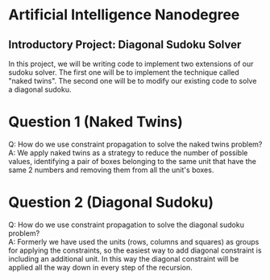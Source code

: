 # Artificial Intelligence Nanodegree
## Introductory Project: Diagonal Sudoku Solver
In this project, we will be writing code to implement two extensions of our sudoku solver. The first one will be to implement the technique called "naked twins". The second one will be to modify our existing code to solve a diagonal sudoku.

# Question 1 (Naked Twins)
Q: How do we use constraint propagation to solve the naked twins problem?  
A: We apply naked twins as a strategy to reduce the number of possible values, identifying a pair of boxes belonging to the same unit that have the same 2 numbers and removing them from all the unit's boxes.

# Question 2 (Diagonal Sudoku)
Q: How do we use constraint propagation to solve the diagonal sudoku problem?  
A: Formerly we have used the units (rows, columns and squares) as groups for applying the constraints, so the easiest way to add diagonal constraint is including an additional unit. In this way the diagonal constraint will be applied all the way down in every step of the recursion.